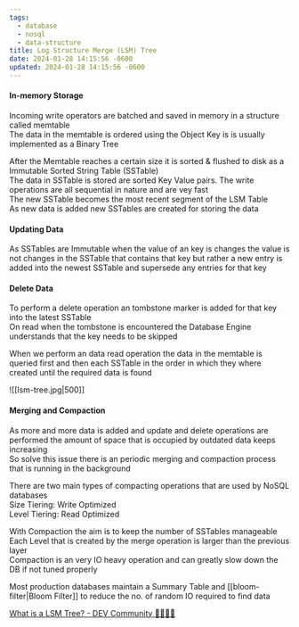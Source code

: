 ```yaml
---
tags:
  - database
  - nosql
  - data-structure
title: Log Structure Merge (LSM) Tree
date: 2024-01-28 14:15:56 -0600
updated: 2024-01-28 14:15:56 -0600
---
```


#### In-memory Storage
Incoming write operators are batched and saved in memory in a structure called memtable  
The data in the memtable is ordered using the Object Key is is usually implemented as a Binary Tree

After the Memtable reaches a certain size it is sorted & flushed to disk as a Immutable Sorted String Table (SSTable)  
The data in SSTable is stored are sorted Key Value pairs. The write operations are all sequential in nature and are vey fast  
The new SSTable becomes the most recent segment of the LSM Table  
As new data is added new SSTables are created for storing the data

#### Updating Data
As SSTables are Immutable when the value of an key is changes the value is not changes in the SSTable that contains that key but rather a new entry is added into the newest  SSTable and supersede any entries for that key

#### Delete Data
To perform a delete operation an tombstone marker is added for that key into the latest SSTable  
On read when the tombstone is encountered the Database Engine understands that the key needs to be skipped

When we perform an data read operation the data in the memtable is queried first and then each SSTable in the order in which they where created until the required data is found

![[lsm-tree.jpg|500]]

#### Merging and Compaction
As more and more data is added and update and delete operations are performed the amount of space that is occupied by outdated data keeps increasing  
So solve this issue there is an periodic merging and compaction process that is running in the background

There are two main types of compacting operations that are used by NoSQL databases  
Size Tiering: Write Optimized  
Level Tiering: Read Optimized

With Compaction the aim is to keep the number of SSTables manageable  
Each Level that is created by the merge operation is larger than the previous layer  
Compaction is an very IO heavy operation and can greatly slow down the DB if not tuned properly

Most production databases maintain a Summary Table and [[bloom-filter|Bloom Filter]] to reduce the no. of random IO required to find data

[What is a LSM Tree? - DEV Community 👩‍💻👨‍💻](https://dev.to/creativcoder/what-is-a-lsm-tree-3d75)
